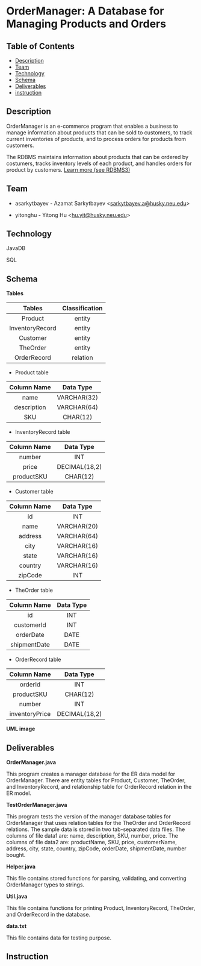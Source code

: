 # OrderManager: A Database for Managing Products and Orders

## Table of Contents
* [Description](#description)
* [Team](#team)
* [Technology](#technology)
* [Schema](#schema)
* [Deliverables](#Deliverables)
* [instruction](#instruction)


## Description
OrderManager is an e-commerce program that enables a business to manage information about products that can be sold to customers, to track current inventories of products, and to process orders for products from customers. 

The RDBMS maintains information about products that can be ordered by costumers, tracks inventory levels of each product, and handles orders for product by customers. 
[Learn more (see RDBMS3)](http://www.ccis.northeastern.edu/home/pgust/classes/cs5200/2018/Fall/projects.html)


## Team
* asarkytbayev - Azamat Sarkytbayev &lt;sarkytbayev.a@husky.neu.edu&gt;

* yitonghu - Yitong Hu   &lt;hu.yit@husky.neu.edu&gt;

## Technology
JavaDB

SQL

## Schema
**Tables**

| Tables        | Classification           | 
|:-------------:|:-------------:|
| Product       | entity | 
| InventoryRecord      | entity      | 
| Customer | entity      |  
| TheOrder | entity     |    
| OrderRecord | relation     |   


- Product table
 
| Column Name  | Data Type   | 
|:-------------:|:-------------:|
| name       | VARCHAR(32) | 
| description      | VARCHAR(64)      | 
| SKU | CHAR(12)      |  


- InventoryRecord table

| Column Name  | Data Type   | 
|:-------------:|:-------------:|
| number       | INT | 
| price      | DECIMAL(18,2)    | 
| productSKU | CHAR(12)      | 

- Customer table

| Column Name  | Data Type   | 
|:-------------:|:-------------:|
| id       | INT | 
| name      | VARCHAR(20)    | 
| address | VARCHAR(64)     | 
| city       | VARCHAR(16) | 
| state      | VARCHAR(16)   | 
| country | VARCHAR(16)      |
| zipCode | INT    | 

- TheOrder table

| Column Name  | Data Type   | 
|:-------------:|:-------------:|
| id       | INT | 
| customerId      | INT   | 
| orderDate | DATE      | 
| shipmentDate | DATE     | 

- OrderRecord table

| Column Name  | Data Type   | 
|:-------------:|:-------------:|
| orderId       | INT | 
| productSKU      | CHAR(12)   | 
| number | INT      | 
| inventoryPrice | DECIMAL(18,2)     | 

**UML image**

## Deliverables
**OrderManager.java**

This program creates a manager database for the ER data model for OrderManager. There are entity tables for Product, Customer, TheOrder, and InventoryRecord, and relationship table for OrderRecord relation in the ER model.

**TestOrderManager.java**

This program tests the version of the manager database tables for OrderManager that uses relation tables for the TheOrder and OrderRecord relations. The sample data is stored in two tab-separated data files. The columns of file data1 are: name, description, SKU, number, price. The columns of file data2 are: productName, SKU, price, customerName, address, city, state, country, zipCode, orderDate, shipmentDate, number bought. 

**Helper.java**

This file contains stored functions for parsing, validating, and converting OrderManager types to strings.

**Util.java**

This file contains functions for printing Product, InventoryRecord, TheOrder, and OrderRecord in the database. 

**data.txt**

This file contains data for testing purpose.


## Instruction
